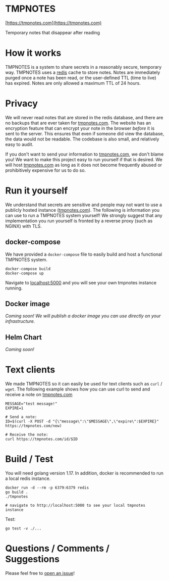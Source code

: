 # TMPNOTES
[https://tmpnotes.com](https://tmpnotes.com)

Temporary notes that disappear after reading

# How it works
TMPNOTES is a system to share secrets in a reasonably secure, temporary way. TMPNOTES uses a [redis](https://redis.io/) cache to store notes. Notes are immediately purged once a note has been read, or the user-defined TTL (time to live) has expired. Notes are only allowed a maximum TTL of 24 hours.

# Privacy
We will never read notes that are stored in the redis database, and there are no backups that are ever taken for [tmpnotes.com](https://tmpnotes.com). The website has an encryption feature that can encrypt your note in the browser *before* it is sent to the server. This ensures that even if someone did view the database, the data would not be readable. The codebase is also small, and relatively easy to audit.

If you don't want to send your information to [tmpnotes.com](https://tmpnotes.com), we don't blame you! We want to make this project easy to run yourself if that is desired. We will host [tmpnotes.com](https://tmpnotes.com) as long as it does not become frequently abused or prohibitively expensive for us to do so.

# Run it yourself
We understand that secrets are sensitive and people may not want to use a publicly hosted instance ([tmpnotes.com](https://tmpnotes.com)). The following is information you can use to run a TMPNOTES system yourself! We strongly suggest that any implementation you run yourself is fronted by a reverse proxy (such as NGINX) with TLS.

## docker-compose
We have provided a `docker-compose` file to easily build and host a functional TMPNOTES system.
```
docker-compose build
docker-compose up
```
Navigate to [localhost:5000](http://localhost:5000) and you will see your own tmpnotes instance running.

## Docker image
*Coming soon! We will publish a docker image you can use directly on your infrastructure.*

## Helm Chart
*Coming soon!*

# Text clients
We made TMPNOTES so it can easily be used for text clients such as `curl` / `wget`. The following example shows how you can use curl to send and receive a note on [tmpnotes.com](https://tmpnotes.com)
```
MESSAGE="test message!"
EXPIRE=1

# Send a note:
ID=$(curl -X POST -d "{\"message\":\"$MESSAGE\",\"expire\":$EXPIRE}" https://tmpnotes.com/new)

# Receive the note:
curl https://tmpnotes.com/id/$ID
```

# Build / Test
You will need golang version 1.17. In addition, docker is recommended to run a local redis instance.

```
docker run -d --rm -p 6379:6379 redis
go build .
./tmpnotes

# navigate to http://localhost:5000 to see your local tmpnotes instance
```

Test:
```
go test -v ./...
```

# Questions / Comments / Suggestions
Please feel free to [open an issue](https://github.com/soraro/tmpnotes/issues/new)!